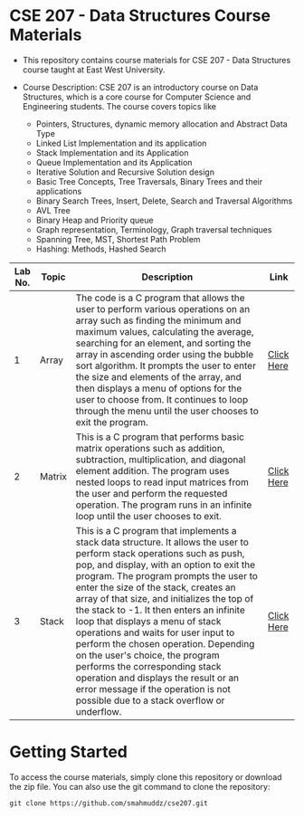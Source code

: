 # CSE 207 - Data Structures Course Materials
* This repository contains course materials for CSE 207 - Data Structures course taught at East West University.

* Course Description:
CSE 207 is an introductory course on Data Structures, which is a core course for Computer Science and Engineering students. The course covers topics like 
  * Pointers, Structures, dynamic memory allocation and Abstract Data Type
  * Linked List Implementation and its application
  * Stack Implementation and its Application
  * Queue Implementation and its Application
  * Iterative Solution and Recursive Solution design
  * Basic Tree Concepts, Tree Traversals, Binary Trees and their applications
  * Binary Search Trees, Insert, Delete, Search and Traversal Algorithms
  * AVL Tree
  * Binary Heap and Priority queue
  * Graph representation, Terminology, Graph traversal techniques
  * Spanning Tree, MST, Shortest Path Problem
  * Hashing: Methods, Hashed Search
  
| Lab No. | Topic                  | Description|Link |
|-------|-------------------------------|------|-------|
| 1 | Array              | The code is a C program that allows the user to perform various operations on an array such as finding the minimum and maximum values, calculating the average, searching for an element, and sorting the array in ascending order using the bubble sort algorithm. It prompts the user to enter the size and elements of the array, and then displays a menu of options for the user to choose from. It continues to loop through the menu until the user chooses to exit the program.|[Click Here](https://github.com/smahmuddz/cse207/blob/main/Array_Min_Max_Average.c)|
| 2 | Matrix              | This is a C program that performs basic matrix operations such as addition, subtraction, multiplication, and diagonal element addition. The program uses nested loops to read input matrices from the user and perform the requested operation. The program runs in an infinite loop until the user chooses to exit.|[Click Here](https://github.com/smahmuddz/cse207/blob/main/Matrix.c)|
| 3 | Stack              | This is a C program that implements a stack data structure. It allows the user to perform stack operations such as push, pop, and display, with an option to exit the program. The program prompts the user to enter the size of the stack, creates an array of that size, and initializes the top of the stack to -1. It then enters an infinite loop that displays a menu of stack operations and waits for user input to perform the chosen operation. Depending on the user's choice, the program performs the corresponding stack operation and displays the result or an error message if the operation is not possible due to a stack overflow or underflow.|[Click Here](https://github.com/smahmuddz/cse207/blob/main/Stack.c)|

# Getting Started
To access the course materials, simply clone this repository or download the zip file. You can also use the git command to clone the repository:

```
git clone https://github.com/smahmuddz/cse207.git
```
